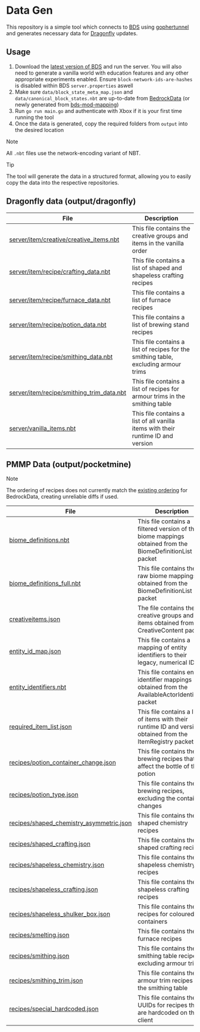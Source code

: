 # Data Gen

This repository is a simple tool which connects
to [BDS](https://www.minecraft.net/en-us/download/server/bedrock)
using [gophertunnel](https://github.com/Sandertv/gophertunnel) and generates necessary data
for [Dragonfly](https://github.com/df-mc/dragonfly) updates.

## Usage

1. Download the [latest version of BDS](https://www.minecraft.net/en-us/download/server/bedrock) and run the
   server. You will also need to generate a vanilla world with education features and any other appropriate
   experiments enabled. Ensure `block-network-ids-are-hashes` is disabled within BDS `server.properties` aswell
2. Make sure `data/block_state_meta_map.json` and `data/canonical_block_states.nbt` are up-to-date
   from [BedrockData](https://github.com/pmmp/BedrockData) (or newly generated
   from [bds-mod-mapping](https://github.com/pmmp/bds-mod-mapping))
3. Run `go run main.go` and authenticate with Xbox if it is your first time running the tool
4. Once the data is generated, copy the required folders from `output` into the desired location

> [!NOTE]
> All `.nbt` files use the network-encoding variant of NBT.

> [!TIP]
> The tool will generate the data in a structured format, allowing you to easily copy the data into the
> respective repositories.

## Dragonfly data (output/dragonfly)

| File                                                                                                                                  | Description                                                                         |
|---------------------------------------------------------------------------------------------------------------------------------------|-------------------------------------------------------------------------------------|
| [server/item/creative/creative_items.nbt](https://github.com/df-mc/dragonfly/blob/master/server/item/creative/creative_items.nbt)     | This file contains the creative groups and items in the vanilla order               |
| [server/item/recipe/crafting_data.nbt](https://github.com/df-mc/dragonfly/blob/master/server/item/recipe/crafting_data.nbt)           | This file contains a list of shaped and shapeless crafting recipes                  |
| [server/item/recipe/furnace_data.nbt](https://github.com/df-mc/dragonfly/blob/master/server/item/recipe/furnace_data.nbt)             | This file contains a list of furnace recipes                                        |
| [server/item/recipe/potion_data.nbt](https://github.com/df-mc/dragonfly/blob/master/server/item/recipe/potion_data.nbt)               | This file contains a list of brewing stand recipes                                  |
| [server/item/recipe/smithing_data.nbt](https://github.com/df-mc/dragonfly/blob/master/server/item/recipe/smithing_data.nbt)           | This file contains a list of recipes for the smithing table, excluding armour trims |
| [server/item/recipe/smithing_trim_data.nbt](https://github.com/df-mc/dragonfly/blob/master/server/item/recipe/smithing_trim_data.nbt) | This file contains a list of recipes for armour trims in the smithing table         |
| [server/vanilla_items.nbt](https://github.com/df-mc/dragonfly/blob/master/server/world/item_runtime_ids.nbt)                          | This file contains a list of all vanilla items with their runtime ID and version    |

## PMMP Data (output/pocketmine)

> [!NOTE]
> The ordering of recipes does not currently match the
> [existing ordering](https://github.com/pmmp/PocketMine-MP/blob/stable/tools/generate-bedrock-data-from-packets.php#L455-L475)
> for BedrockData, creating unreliable diffs if used.

| File                                                                                                                                 | Description                                                                                                 |
|--------------------------------------------------------------------------------------------------------------------------------------|-------------------------------------------------------------------------------------------------------------|
| [biome_definitions.nbt](https://github.com/pmmp/BedrockData/blob/master/biome_definitions.nbt)                                       | This file contains a filtered version of the biome mappings obtained from the BiomeDefinitionList packet    |
| [biome_definitions_full.nbt](https://github.com/pmmp/BedrockData/blob/master/biome_definitions_full.nbt)                             | This file contains the raw biome mappings obtained from the BiomeDefinitionList packet                      |
| [creativeitems.json](https://github.com/pmmp/BedrockData/blob/master/creativeitems.json)                                             | The file contains the creative groups and items obtained from the CreativeContent packet                    |
| [entity_id_map.json](https://github.com/pmmp/BedrockData/blob/master/entity_id_map.json)                                             | This file contains a mapping of entity identifiers to their legacy, numerical IDs                           |
| [entity_identifiers.nbt](https://github.com/pmmp/BedrockData/blob/master/entity_identifiers.nbt)                                     | This file contains entity identifier mappings obtained from the AvailableActorIdentifiers packet            |
| [required_item_list.json](https://github.com/pmmp/BedrockData/blob/master/required_item_list.json)                                   | This file contains a list of items with their runtime ID and version, obtained from the ItemRegistry packet |
| [recipes/potion_container_change.json](https://github.com/pmmp/BedrockData/blob/master/recipes/potion_container_change.json)         | This file contains the brewing recipes that affect the bottle of the potion                                 |
| [recipes/potion_type.json](https://github.com/pmmp/BedrockData/blob/master/recipes/potion_type.json)                                 | This file contains the brewing recipes, excluding the container changes                                     |
| [recipes/shaped_chemistry_asymmetric.json](https://github.com/pmmp/BedrockData/blob/master/recipes/shaped_chemistry_asymmetric.json) | This file contains the shaped chemistry recipes                                                             |
| [recipes/shaped_crafting.json](https://github.com/pmmp/BedrockData/blob/master/recipes/shaped_crafting.json)                         | This file contains the shaped crafting recipes                                                              |
| [recipes/shapeless_chemistry.json](https://github.com/pmmp/BedrockData/blob/master/recipes/shapeless_chemistry.json)                 | This file contains the shapeless chemistry recipes                                                          |
| [recipes/shapeless_crafting.json](https://github.com/pmmp/BedrockData/blob/master/recipes/shapeless_crafting.json)                   | This file contains the shapeless crafting recipes                                                           |
| [recipes/shapeless_shulker_box.json](https://github.com/pmmp/BedrockData/blob/master/recipes/shapeless_shulker_box.json)             | This file contains the recipes for coloured containers                                                      |
| [recipes/smelting.json](https://github.com/pmmp/BedrockData/blob/master/recipes/smelting.json)                                       | This file contains the furnace recipes                                                                      |
| [recipes/smithing.json](https://github.com/pmmp/BedrockData/blob/master/recipes/smithing.json)                                       | This file contains the smithing table recipes, excluding armour trims                                       |
| [recipes/smithing_trim.json](https://github.com/pmmp/BedrockData/blob/master/recipes/smithing_trim.json)                             | This file contains the armour trim recipes for the smithing table                                           |
| [recipes/special_hardcoded.json](https://github.com/pmmp/BedrockData/blob/master/recipes/special_hardcoded.json)                     | This file contains the UUIDs for recipes that are hardcoded on the client                                   |